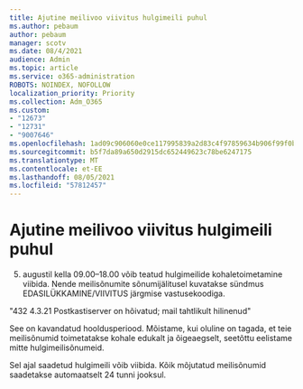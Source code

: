 ```yaml
---
title: Ajutine meilivoo viivitus hulgimeili puhul
ms.author: pebaum
author: pebaum
manager: scotv
ms.date: 08/4/2021
audience: Admin
ms.topic: article
ms.service: o365-administration
ROBOTS: NOINDEX, NOFOLLOW
localization_priority: Priority
ms.collection: Adm_O365
ms.custom:
- "12673"
- "12731"
- "9007646"
ms.openlocfilehash: 1ad09c906060e0ce117995839a2d83c4f97859634b906f99f0b6c0d72a4efa9e
ms.sourcegitcommit: b5f7da89a650d2915dc652449623c78be6247175
ms.translationtype: MT
ms.contentlocale: et-EE
ms.lasthandoff: 08/05/2021
ms.locfileid: "57812457"
---
```

# <a name="temporary-mail-flow-delay-for-bulk-emails"></a>Ajutine meilivoo viivitus hulgimeili puhul

5. augustil kella 09.00–18.00 võib teatud hulgimeilide kohaletoimetamine viibida. Nende meilisõnumite sõnumijälitusel kuvatakse sündmus EDASILÜKKAMINE/VIIVITUS järgmise vastusekoodiga.

"432 4.3.21 Postkastiserver on hõivatud; mail tahtlikult hilinenud"

See on kavandatud hooldusperiood. Mõistame, kui oluline on tagada, et teie meilisõnumid toimetatakse kohale edukalt ja õigeaegselt, seetõttu eelistame mitte hulgimeilisõnumeid. 

Sel ajal saadetud hulgimeili võib viibida. Kõik mõjutatud meilisõnumid saadetakse automaatselt 24 tunni jooksul.

